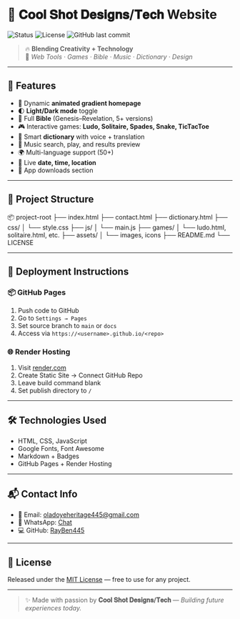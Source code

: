 

# 🎨 𝐂𝐨𝐨𝐥 𝐒𝐡𝐨𝐭 𝐃𝐞𝐬𝐢𝐠𝐧𝐬/𝐓𝐞𝐜𝐡 Website

![Status](https://img.shields.io/badge/Live%20Status-RUNNING-brightgreen?style=for-the-badge&logo=vercel&logoColor=white)
![License](https://img.shields.io/github/license/RayBen445/project?style=for-the-badge&color=blue)
![GitHub last commit](https://img.shields.io/github/last-commit/RayBen445/project?style=for-the-badge&color=purple)

> 🔥 **Blending Creativity + Technology**  
> 🚀 *Web Tools · Games · Bible · Music · Dictionary · Design*

---

## 🌟 Features
- 🌈 Dynamic **animated gradient homepage**
- 🌓 **Light/Dark mode** toggle
- 📖 Full **Bible** (Genesis–Revelation, 5+ versions)
- 🎮 Interactive games: **Ludo, Solitaire, Spades, Snake, TicTacToe**
- 🧠 Smart **dictionary** with voice + translation
- 🎵 Music search, play, and results preview
- 🌍 Multi-language support (50+)
- 📍 Live **date, time, location**
- 📱 App downloads section

---

## 📁 Project Structure

📦 project-root ├── index.html ├── contact.html ├── dictionary.html ├── css/ │   └── style.css ├── js/ │   └── main.js ├── games/ │   └── ludo.html, solitaire.html, etc. ├── assets/ │   └── images, icons ├── README.md └── LICENSE

---

## 🚀 Deployment Instructions

### 📦 GitHub Pages
1. Push code to GitHub
2. Go to `Settings → Pages`
3. Set source branch to `main` or `docs`
4. Access via `https://<username>.github.io/<repo>`

### 🌐 Render Hosting
1. Visit [render.com](https://render.com)
2. Create Static Site → Connect GitHub Repo
3. Leave build command blank
4. Set publish directory to `/`

---

## 🛠 Technologies Used
- HTML, CSS, JavaScript
- Google Fonts, Font Awesome
- Markdown + Badges
- GitHub Pages + Render Hosting

---

## 📬 Contact Info
- 📧 Email: [oladoyeheritage445@gmail.com](mailto:oladoyeheritage445@gmail.com)
- 💬 WhatsApp: [Chat](https://wa.me/2348075614248)
- 💻 GitHub: [RayBen445](https://github.com/RayBen445)

---

## 📜 License
Released under the [MIT License](LICENSE) — free to use for any project.

---

> ✨ Made with passion by **𝐂𝐨𝐨𝐥 𝐒𝐡𝐨𝐭 𝐃𝐞𝐬𝐢𝐠𝐧𝐬/𝐓𝐞𝐜𝐡** — *Building future experiences today.*
